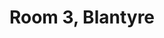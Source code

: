 ---
basin: 'No'
cudn: true
floor: Ground
grade: 2
images:
- /assets/images/rooms/blantyre/blant_3_1.jpg
- /assets/images/rooms/blantyre/blant_3_2.jpg
- /assets/images/rooms/blantyre/blant_3_3.jpg
living_room: 'No'
location: Blantyre
name: '3'
network: Wired and Wireless
title: Room 3, Blantyre
---